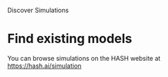 Discover Simulations

# Find existing models

You can browse simulations on the HASH website at https://hash.ai/simulation